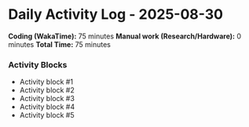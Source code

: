 # Daily Activity Log - 2025-08-30

**Coding (WakaTime):** 75 minutes
**Manual work (Research/Hardware):** 0 minutes
**Total Time:** 75 minutes

### Activity Blocks
- Activity block #1
- Activity block #2
- Activity block #3
- Activity block #4
- Activity block #5
